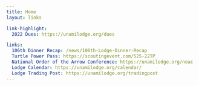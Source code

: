 ```yaml
---
title: Home
layout: links

link-highlight:
  2022 Dues: https://unamilodge.org/dues

links:
  106th Dinner Recap: /news/106th-Lodge-Dinner-Recap
  Turtle Power Pass: https://scoutingevent.com/525-22TP
  National Order of the Arrow Conference: https://unamilodge.org/noac
  Lodge Calendar: https://unamilodge.org/calendar/
  Lodge Trading Post: https://unamilodge.org/tradingpost
---
```

